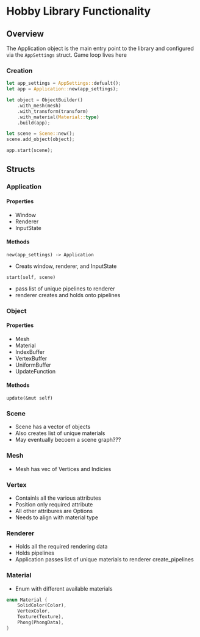 # Hobby Library Functionality

## Overview
The Application object is the main entry point to the library and configured via the `AppSettings` struct. Game loop lives here

### Creation
``` Rust
let app_settings = AppSettings::defualt();
let app = Application::new(app_settings);

let object = ObjectBuilder()
	.with_mesh(mesh)
	.with_transform(transform)
	.with_material(Material::type)
	.build(app);

let scene = Scene::new();
scene.add_object(object);

app.start(scene);

```

## Structs
### Application
#### Properties
- Window
- Renderer
- InputState

#### Methods
`new(app_settings) -> Application`
- Creats window, renderer, and InputState

`start(self, scene)`
- pass list of unique pipelines to renderer
- renderer creates and holds onto pipelines

### Object
#### Properties
- Mesh
- Material
- IndexBuffer
- VertexBuffer
- UniformBuffer
- UpdateFunction

#### Methods
`update(&mut self)`

### Scene
- Scene has a vector of objects
- Also creates list of unique materials
- May eventually becoem a scene graph???

### Mesh
- Mesh has vec of Vertices and Indicies

### Vertex
- Containls all the various attributes
- Position only required attribute
- All other attribures are Options
- Needs to align with material type

### Renderer
- Holds all the required rendering data
- Holds pipelines
- Application passes list of unique materials to renderer create_pipelines 



### Material
- Enum with different available materials
``` Rust
enum Material {
	SolidColor(Color),
	VertexColor,
	Texture(Texture),
	Phong(PhongData),
}
```
